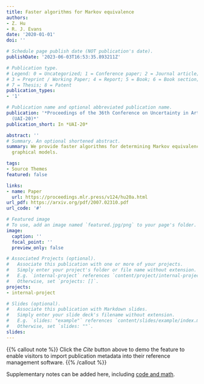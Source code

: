 ```yaml
---
title: Faster algorithms for Markov equivalence
authors:
- Z. Hu
- R. J. Evans
date: '2020-01-01'
doi: ''

# Schedule page publish date (NOT publication's date).
publishDate: '2023-06-03T16:53:35.893211Z'

# Publication type.
# Legend: 0 = Uncategorized; 1 = Conference paper; 2 = Journal article;
# 3 = Preprint / Working Paper; 4 = Report; 5 = Book; 6 = Book section;
# 7 = Thesis; 8 = Patent
publication_types:
- '1'

# Publication name and optional abbreviated publication name.
publication: '*Proceedings of the 36th Conference on Uncertainty in Artificial Intelligence
  (UAI-20)*'
publication_short: In *UAI-20*

abstract: ''
# Summary. An optional shortened abstract.
summary: We provide faster algorithms for determining Markov equivalence between mixed
  graphical models.

tags:
- Source Themes
featured: false

links:
- name: Paper
  url: https://proceedings.mlr.press/v124/hu20a.html
url_pdf: https://arxiv.org/pdf/2007.02310.pdf
url_code: '#'

# Featured image
# To use, add an image named `featured.jpg/png` to your page's folder.
image:
  caption: ''
  focal_point: ''
  preview_only: false

# Associated Projects (optional).
#   Associate this publication with one or more of your projects.
#   Simply enter your project's folder or file name without extension.
#   E.g. `internal-project` references `content/project/internal-project/index.md`.
#   Otherwise, set `projects: []`.
projects:
- internal-project

# Slides (optional).
#   Associate this publication with Markdown slides.
#   Simply enter your slide deck's filename without extension.
#   E.g. `slides: "example"` references `content/slides/example/index.md`.
#   Otherwise, set `slides: ""`.
slides:
---
```


{{% callout note %}}
Click the _Cite_ button above to demo the feature to enable visitors to import publication metadata into their reference management software.
{{% /callout %}}

Supplementary notes can be added here, including [code and math](https://wowchemy.com/docs/content/writing-markdown-latex/).
